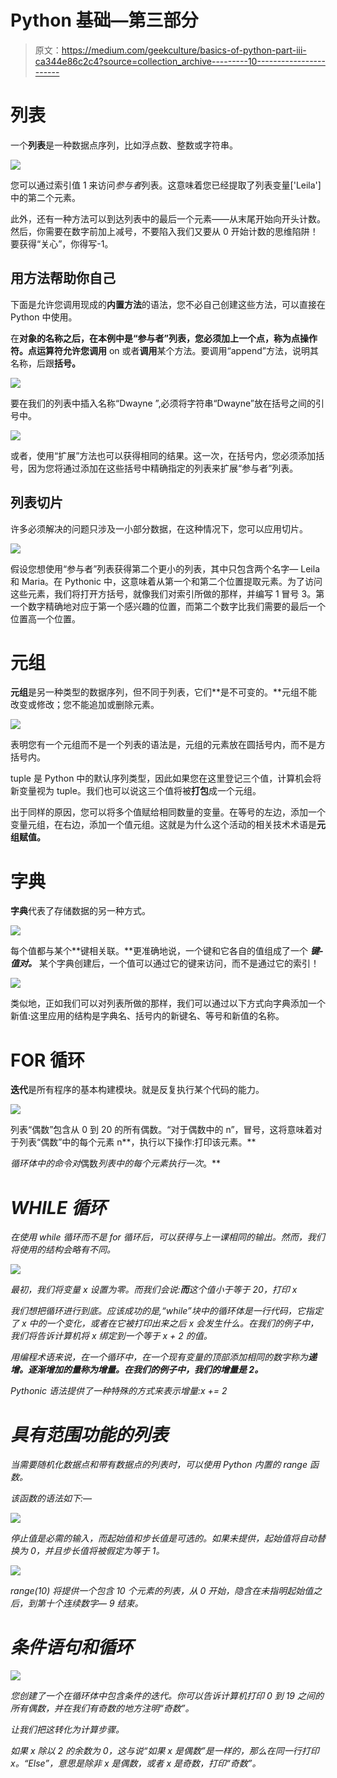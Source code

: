# Python 基础—第三部分

> 原文：<https://medium.com/geekculture/basics-of-python-part-iii-ca344e86c2c4?source=collection_archive---------10----------------------->

# 列表

一个**列表**是一种数据点序列，比如浮点数、整数或字符串。

![](img/48d0f6bcb0de5f7c06f81bac15ce22de.png)

您可以通过索引值 1 来访问*参与者*列表。这意味着您已经提取了列表变量['Leila']中的第二个元素。

此外，还有一种方法可以到达列表中的最后一个元素——从末尾开始向开头计数。然后，你需要在数字前加上减号，不要陷入我们又要从 0 开始计数的思维陷阱！要获得“关心”，你得写-1。

## 用方法帮助你自己

下面是允许您调用现成的**内置方法**的语法，您不必自己创建这些方法，可以直接在 Python 中使用。

在**对象的名称之后，**在本例中是“参与者”列表，您必须加上一个点，称为**点操作符。**点运算符允许您**调用** on 或者**调用**某个方法。要调用“append”方法，说明其名称，后跟**括号。**

![](img/72b409a35d1093b808afa3810e44ba49.png)

要在我们的列表中插入名称“Dwayne ”,必须将字符串“Dwayne”放在括号之间的引号中。

![](img/82bac717f53162c393776115af7e9b69.png)

或者，使用“扩展”方法也可以获得相同的结果。这一次，在括号内，您必须添加括号，因为您将通过添加在这些括号中精确指定的列表来扩展“参与者”列表。

## 列表切片

许多必须解决的问题只涉及一小部分数据，在这种情况下，您可以应用切片。

![](img/24f5a6870f63eb0214ee615307feac8b.png)

假设您想使用“参与者”列表获得第二个更小的列表，其中只包含两个名字— Leila 和 Maria。在 Pythonic 中，这意味着从第一个和第二个位置提取元素。为了访问这些元素，我们将打开方括号，就像我们对索引所做的那样，并编写 1 冒号 3。第一个数字精确地对应于第一个感兴趣的位置，而第二个数字比我们需要的最后一个位置高一个位置。

# 元组

**元组**是另一种类型的数据序列，但不同于列表，它们**是不可变的。**元组不能改变或修改；您不能追加或删除元素。

![](img/a58687d99d9e05e83ee637b620c1a238.png)

表明您有一个元组而不是一个列表的语法是，元组的元素放在圆括号内，而不是方括号内。

tuple 是 Python 中的默认序列类型，因此如果您在这里登记三个值，计算机会将新变量视为 tuple。我们也可以说这三个值将被**打包**成一个元组。

出于同样的原因，您可以将多个值赋给相同数量的变量。在等号的左边，添加一个变量元组，在右边，添加一个值元组。这就是为什么这个活动的相关技术术语是**元组赋值。**

# 字典

**字典**代表了存储数据的另一种方式。

![](img/f188080efc904f42a1556517ecaf089c.png)

每个值都与某个**键相关联。**更准确地说，一个键和它各自的值组成了一个 ***键-值对。*** 某个字典创建后，一个值可以通过它的键来访问，而不是通过它的索引！

![](img/43ea28f97f523abadecbe67eade248ae.png)

类似地，正如我们可以对列表所做的那样，我们可以通过以下方式向字典添加一个新值:这里应用的结构是字典名、括号内的新键名、等号和新值的名称。

# FOR 循环

**迭代**是所有程序的基本构建模块。就是反复执行某个代码的能力。

![](img/5720a3f5526ccddbeab251139b97092f.png)

列表“偶数”包含从 0 到 20 的所有偶数。“对于偶数中的 n”，冒号，这将意味着对于列表“偶数”中的每个元素 n**，执行以下操作:打印该元素。**

*循环体中的命令对*偶数*列表中的每个元素执行一次*。**

# *WHILE 循环*

*在使用 while 循环而不是 for 循环后，可以获得与上一课相同的输出。然而，我们将使用的结构会略有不同。*

*![](img/603ad1edb160309ef0bafab95e605db0.png)*

*最初，我们将变量 x 设置为零。而我们会说:**而**这个值小于等于 20，打印 x*

*我们想把循环进行到底。应该成功的是,“while”块中的循环体是一行代码，它指定了 x 中的一个变化，或者在它被打印出来之后 x 会发生什么。在我们的例子中，我们将告诉计算机将 x 绑定到一个等于 x + 2 的值。*

*用编程术语来说，在一个循环中，在一个现有变量的顶部添加相同的数字称为**递增。**逐渐增加的量称为**增量。在我们的例子中，我们的增量是 2。***

*Pythonic 语法提供了一种特殊的方式来表示增量:x += 2*

# *具有范围功能的列表*

*当需要随机化数据点和带有数据点的列表时，可以使用 Python 内置的 range 函数。*

*该函数的语法如下:—*

*![](img/b467fd2a51b9670727d903cd6365e055.png)*

*停止值是必需的输入，而起始值和步长值是可选的。如果未提供，起始值将自动替换为 0，并且步长值将被假定为等于 1。*

*![](img/d8ada4ee6ce12efdb3e14082006e9a22.png)*

**range(10)* 将提供一个包含 10 个元素的列表，从 0 开始，隐含在未指明起始值之后，到第十个连续数字— 9 结束。*

# *条件语句和循环*

*![](img/56976259060431cab6bad6227158e41a.png)*

*您创建了一个在循环体中包含条件的迭代。你可以告诉计算机打印 0 到 19 之间的所有偶数，并在我们有奇数的地方注明“奇数”。*

*让我们把这转化为计算步骤。*

*如果 x 除以 2 的余数为 0，这与说“如果 x 是偶数”是一样的，那么在同一行打印 x。“Else”，意思是除非 x 是偶数，或者 x 是奇数，打印“奇数”。*